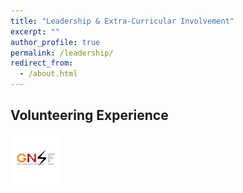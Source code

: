 ```yaml
---
title: "Leadership & Extra-Curricular Involvement"
excerpt: ""
author_profile: true
permalink: /leadership/
redirect_from: 
  - /about.html
---
```

## Volunteering Experience


<img src="gnsfLogo.jpg" alt="GNSFLogo" style="width: 80px; height: auto; margin-right: 20px;">



